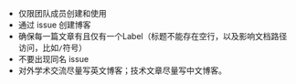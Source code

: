 - 仅限团队成员创建和使用
- 通过 issue 创建博客
- 确保每一篇文章有且仅有一个Label（标题不能存在空行，以及影响文档路径访问，比如`/`符号）
- 不要出现同名 issue
- 对外学术交流尽量写英文博客；技术文章尽量写中文博客。